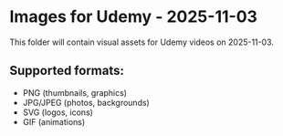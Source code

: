 # Images for Udemy - 2025-11-03

This folder will contain visual assets for Udemy videos on 2025-11-03.

## Supported formats:
- PNG (thumbnails, graphics)
- JPG/JPEG (photos, backgrounds)
- SVG (logos, icons)
- GIF (animations)
